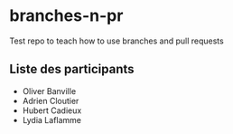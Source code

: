 # branches-n-pr
Test repo to teach how to use branches and pull requests

## Liste des participants
* Oliver Banville
* Adrien Cloutier
* Hubert Cadieux
* Lydia Laflamme